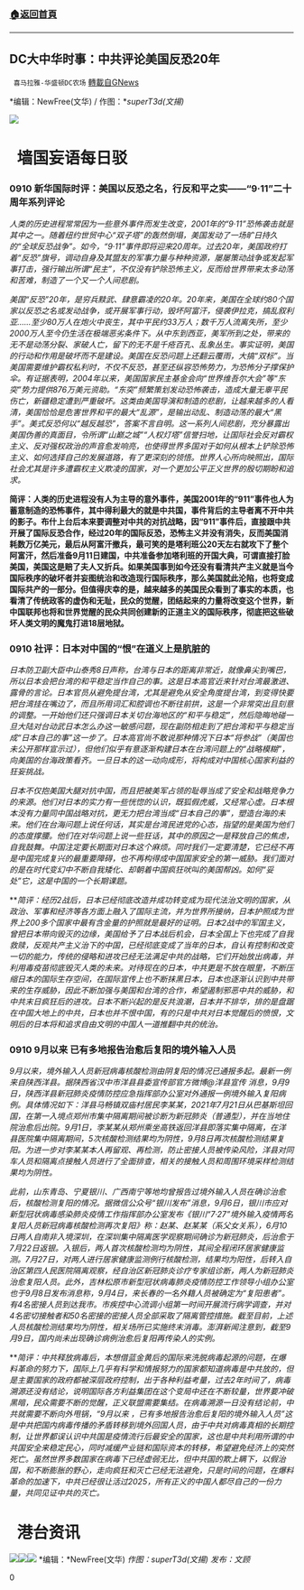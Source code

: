 ###  [:house:返回首頁](https://github.com/ourhimalayas/txt)
---


## DC大中华时事：中共评论美国反恐20年
` 喜马拉雅-华盛顿DC农场` [轉載自GNews](https://gnews.org/zh-hans/1523427/)

*编辑：NewFree(文华) / 作图：**superT3d(文揚)*

![](http://himalayawashingtondc.org/wp-content/uploads/2021/08/ScreenShot-2021-08-01-at-17.25.09@2x.png)

#   墙国妄语每日驳

### **0**910 新华国际时评：美国以反恐之名，行反和平之实——“9·11”二十周年系列评论

*人类的历史进程常常因为一些意外事件而发生改变，2001年的“9·11”恐怖袭击就是其中之一。随着纽约世贸中心“双子塔”的轰然倒塌，美国发动了一场旷日持久的“全球反恐战争”。如今，“9·11”事件即将迎来20周年。过去20年，美国政府打着“反恐”旗号，调动自身及其盟友的军事力量与种种资源，屡屡策动战争或发起军事打击，强行输出所谓“民主”，不仅没有铲除恐怖主义，反而给世界带来太多动荡和苦难，制造了一个又一个人间悲剧。*

*美国“反恐”20年，是穷兵黩武、肆意霸凌的20年。20年来，美国在全球约80个国家以反恐之名或发动战争，或开展军事行动，毁坏阿富汗，侵袭伊拉克，搞乱叙利亚……至少80万人在炮火中丧生，其中平民约33万人；数千万人流离失所，至少2000万人至今仍生活在极端恶劣条件下。从中东到西亚，美军所到之处，带来的无不是动荡分裂、家破人亡，留下的无不是千疮百孔、乱象丛生。事实证明，美国的行动和作用是破坏而不是建设。美国在反恐问题上还翻云覆雨，大搞“双标”。当美国需要维护霸权私利时，不仅不反恐，甚至还纵容恐怖势力，为恐怖分子撑保护伞。有证据表明，2004年以来，美国国家民主基金会向“世界维吾尔大会”等“东突”势力提供876万美元资助。“东突”频繁策划发动恐怖袭击，造成大量无辜平民伤亡，新疆稳定遭到严重破坏。这类由美国导演和制造的悲剧，让越来越多的人看清，美国恰恰是危害世界和平的最大“乱源”，是输出动乱、制造动荡的最大“黑手”。美式反恐何以“越反越恐”，答案不言自明。这一系列人间悲剧，充分暴露出美国伪善的真面目，令所谓“山巅之城”“人权灯塔”信誉扫地，让国际社会反对霸权主义、反对强权政治的声音愈发响亮，也使得世界多国对于如何从根本上铲除恐怖主义、如何选择自己的发展道路，有了更深刻的领悟。世界人心所向映照出，国际社会尤其是许多遭霸权主义欺凌的国家，对一个更加公平正义世界的殷切期盼和追求。*

**简评：人类的历史进程没有人为主导的意外事件，美国2001年的“911”事件也人为蓄意制造的恐怖事件，其中得利最大的就是中共国，事件背后的主导者离不开中共的影子。布什上台后本来要调整对中共的对抗战略，因“911”事件后，直接跟中共开展了国际反恐合作，经过20年的国际反恐，恐怖主义并没有消失，反而美国消耗数万亿美元，最后从阿富汗撤兵，最可笑的是塔利班公20天左右就攻下了整个阿富汗，然后准备9月11日建国，中共准备参加塔利班的开国大典，可谓直接打脸美国，美国这是赔了夫人又折兵。如果美国事到如今还没有看清共产主义就是当今国际秩序的破坏者并妄图统治和改造现行国际秩序，那么美国就此沦陷，也将变成国际共产的一部分。但值得庆幸的是，越来越多的美国民众看到了事实的本质，也看清了传统政客的虚伪和无耻，民众的觉醒，团结起来的力量将改变这个世界，新中国联邦也将和世界觉醒的民众共同创建新的正道主义的国际秩序，彻底把这些破坏人类文明的魔鬼打进18层地狱。**

### 0910 社评：日本对中国的“恨”在道义上是肮脏的

*日本防卫副大臣中山泰秀8日声称，台湾与日本的距离非常近，就像鼻尖到嘴巴，所以日本会把台湾的和平稳定当作自己的事。这是日本高官近来针对台湾最激进、露骨的言论。日本官员从避免提台湾，尤其是避免从安全角度提台湾，到变得快要把台湾挂在嘴边了，而且所用词汇和腔调也不断往前拱，这是一个非常突出且刻意的调整。一开始他们还只强调日本关切台海地区的“和平与稳定”，然后隐晦地碰一旦大陆对台动武日本怎么办这一敏感问题，现在副防相走到了把台湾和平与稳定当成“日本自己的事”这一步了。日本高官尚不敢说那种情况下日本“将参战”（美国也未公开那样宣示过），但他们似乎有意逐渐构建日本在台湾问题上的“战略模糊”，向美国的台海政策看齐。一旦日本的这一动向成形，将构成对中国核心国家利益的狂妄挑战。*

*日本不仅抱美国大腿对抗中国，而且把被美军占领的耻辱当成了安全和战略竞争力的来源。他们对日本的实力有一些恍惚的认识，既狐假虎威，又经常心虚。日本根本没有力量同中国战略对抗，更无力把台湾当成“日本自己的事”，塑造台海的未来。他们在台海问题上说任何话，其实是台湾民进党的心态，指望的是美国为他们的态度撑腰。他们在对华问题上说一些狂话，其中的原因之一是释放自己的焦虑，自我鼓舞。中国注定要长期面对日本这个麻烦。同时我们一定要清楚，它已经不再是中国完成复兴的最重要障碍，也不再构得成中国国家安全的第一威胁。我们面对的是在时代变幻中不断自我矮化、却朝着中国疯狂吠叫的美国帮凶。如何“妥处”它，这是中国的一个长期课题。*

***简评：*经历2战后，日本已经彻底改造并成功转变成为现代法治文明的国家，从政治、军事和经济等各方面上融入了国际主流，并为世界所接纳，日本护照成为世界上200多个国家中最有含金量的护照就是最好的证明。日本2战中的军国主义，曾把日本带向毁灭的边缘，美国给予了日本战后机会，日本全国上下也完成了自我救赎，反观共产主义治下的中国，已经彻底变成了当年的日本，自认有控制和改变一切的能力，传统的侵略和进攻已经无法满足中共的战略，它们开始放出病毒，并利用毒疫苗彻底毁灭人类的未来。对待现在的日本，中共更是不放在眼里，不断压缩日本的国际生存空间，在国际宣传上也不断抹黑日本，日本也逐渐认识到中共带来的生存威胁，因此不断加强与美国和台湾的合作，希望遏制邪恶中共的威胁，和中共末日疯狂后的进攻。日本不断兴起的是反共浪潮，日本并不排华，排的是盘踞在中国大地上的中共，日本也并不恨中国，有的只是中共对日本觉醒后的愤恨，文明后的日本将和追求自由文明的中国人一道推翻中共的统治。**

### 0910 9月以来 已有多地报告治愈后复阳的境外输入人员

*9月以来，境外输入人员新冠病毒核酸检测由阴复阳的情况已通报多起。最新一例来自陕西洋县。据陕西省汉中市洋县县委宣传部官方微博@洋县宣传 消息，9月9日，陕西洋县新冠肺炎疫情防控应急指挥部办公室对外通报一例境外输入复阳病例。具体情况如下：洋县马畅镇双庙村居民李某某，2021年7月21日从巴基斯坦回国，在第一入境点郑州市集中隔离期间被诊断为新冠肺炎（普通型），并在当地住院治愈后出院。9月1日，李某某从郑州乘坐高铁返回洋县即落实集中隔离，在洋县医院集中隔离期间，5次核酸检测结果均为阴性，9月8日再次核酸检测结果复阳。为进一步对李某某本人再留观、再检测，防止密接人员被传染风险，洋县对同车人员和隔离点接触人员进行了全面排查，相关的接触人员和周围环境采样检测结果均为阴性。*

*此前，山东青岛、宁夏银川、广西南宁等地均曾报告过境外输入人员在确诊治愈后，核酸检测复阳的情况。据微信公众号“银川发布”消息，9月6日，银川市应对新型冠状病毒感染肺炎疫情工作指挥部办公室发布《银川“7·27”境外输入疫情两名复阳人员新冠病毒核酸检测再次复阳》称：赵某、赵某某（系父女关系），6月10日两人自南非入境深圳，在深圳集中隔离医学观察期间确诊为新冠肺炎，后治愈于7月22日返银。入银后，两人首次核酸检测均为阴性，其间全程闭环居家健康监测。7月27日，对两人进行居家健康监测例行核酸检测，结果均为阳性，后转入自治区第四人民医院隔离观察，经自治区新冠肺炎诊疗专家组诊断，两人为新冠肺炎治愈复阳人员。此外，吉林松原市新型冠状病毒肺炎疫情防控工作领导小组办公室也于9月8日发布消息称，9月4日，来长春的一名外籍人员被确定为“复阳患者”。有4名密接人员到达我市。市疾控中心流调小组第一时间开展流行病学调查，并对4名密切接触者和50名密接的密接人员全部采取了隔离管控措施。截至目前，上述人员核酸检测结果均为阴性，相关场所已实施终末消毒。澎湃新闻注意到，截至9月9日，国内尚未出现确诊病例治愈后复阳再传染人的实例。*

***简评：*中共释放病毒后，本想借蓝金黄后的国际来洗脱病毒起源的问题，在爆料革命的努力下，国际上几乎有科学和情报努力的国家都知道病毒是中共放的，但是主要国家的政府都被深层政府控制，出于各种利益考量，过去2年时间了，病毒溯源还没有结论，说明国际各方利益集团在这个变局中还在不断较量，世界要冲破黑暗，民众需要不断的觉醒，正义联盟需要集结。在病毒溯源一日没有结论前，中共就需要不断向外甩锅，“9月以来 ，已有多地报告治愈后复阳的境外输入人员”这是中共把国内病毒传播的矛盾转移到境外回国人员，由于中共对病毒真相的长期控制，让世界都误认识中共国是疫情流行后最安全的国家，这也是中共利用所谓的中共国安全来稳定民心，同时减缓产业链和国际资本的转移，希望避免经济上的突然死亡。虽然世界多数国家在病毒下已经虚弱无比，但中共国的欺上瞒下，以假治国，和不断膨胀的野心，走向疯狂和灭亡已经无法避免，只是时间的问题，在爆料革命的加速下，中共已经很让活过2025，所有正义的中国人都尽自己的一份力量，共同见证中共的灭亡。**

#   港台资讯
![](https://media.discordapp.net/attachments/858887785507323904/885737569311146034/3_hk.png?width=1043&amp;height=586)![](https://media.discordapp.net/attachments/858887785507323904/885737638097719316/1_hk.png?width=1043&amp;height=586)![](https://media.discordapp.net/attachments/858887785507323904/885737816858968084/2_hk.png?width=1043&amp;height=586)
*编辑：*NewFree(文华)
*作图：superT3d(文揚) 
发布：文顾*

0
